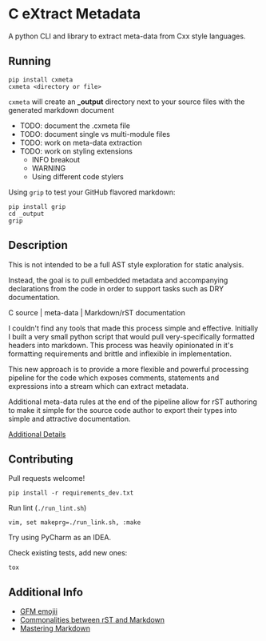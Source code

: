 # C eXtract Metadata

A python CLI and library to extract meta-data from Cxx style languages.


## Running

    pip install cxmeta
    cxmeta <directory or file>

`cxmeta` will create an **_output** directory next to your source files with the generated markdown document

* TODO: document the .cxmeta file
* TODO: document single vs multi-module files
* TODO: work on meta-data extraction
* TODO: work on styling extensions
  * INFO breakout
  * WARNING
  * Using different code stylers

Using `grip` to test your GitHub flavored markdown:

    pip install grip
    cd _output
    grip


## Description

This is not intended to be a full AST style exploration for static analysis.

Instead, the goal is to pull embedded metadata and accompanying declarations from the code in order to support tasks such as DRY documentation.

C source | meta-data | Markdown/rST documentation

I couldn't find any tools that made this process simple and effective. Initially I built a very small python script
that would pull very-specifically formatted headers into markdown. This process was heavily opinionated in it's formatting
requirements and brittle and inflexible in implementation.

This new approach is to provide a more flexible and powerful processing pipeline for the code which exposes comments,
statements and expressions into a stream which can extract metadata.

Additional meta-data rules at the end of the pipeline allow for rST authoring to make it simple for the source code author to export
their types into simple and attractive documentation.

[Additional Details](DETAILS.md)

## Contributing

Pull requests welcome!

    pip install -r requirements_dev.txt

Run lint (`./run_lint.sh`)

    vim, set makeprg=./run_link.sh, :make

Try using PyCharm as an IDEA.

Check existing tests, add new ones:

    tox

## Additional Info

* [GFM emojii](https://gist.github.com/rxaviers/7360908)
* [Commonalities between rST and Markdown](https://gist.github.com/dupuy/1855764)
* [Mastering Markdown](https://guides.github.com/features/mastering-markdown/)


